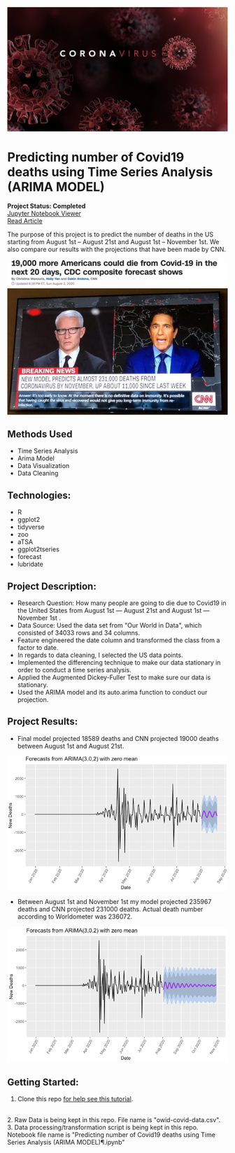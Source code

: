 <img src="images/coronavirus-covid.png">

# Predicting number of Covid19 deaths using Time Series Analysis (ARIMA MODEL) 
**Project Status: Completed**
<br>
<a href="https://nbviewer.jupyter.org/github/navido89/Time-Series-Analysis-ARIMA-Model-Covid19-Predictions/blob/master/Predicting%20number%20of%20Covid19%20deaths%20using%20Time%20Series%20Analysis%20%28ARIMA%20MODEL%29%C2%B6.ipynb" target="_blank">Jupyter Notebook Viewer</a>
<br>
<a href="https://towardsdatascience.com/predicting-number-of-covid19-deaths-using-time-series-analysis-arima-model-4ad92c48b3ae" target="_blank">Read Article</a>

The purpose of this project is to predict the number of deaths in the US starting from August 1st – August 21st and August 1st – November 1st. We also compare our results with the projections that have been made by CNN.

<img src="images/CNN_Projection2.png">
<img src="images/CNN_Projection1.jpg">

## Methods Used
+ Time Series Analysis 
+ Arima Model
+ Data Visualization
+ Data Cleaning 

## Technologies:
+ R
+ ggplot2
+ tidyverse
+ zoo
+ aTSA
+ ggplot2tseries
+ forecast
+ lubridate

## Project Description:
+ Research Question: How many people are going to die due to Covid19 in the United States from August 1st — August 21st and August 1st — November 1st .
+ Data Source: Used the data set from "Our World in Data", which consisted of 34033 rows and 34 columns. 
+ Feature engineered the date column and transformed the class from a factor to date. 
+ In regards to data cleaning, I selected the US data points. 
+ Implemented the differencing technique to make our data stationary in order to conduct a time series analysis. 
+ Applied the Augmented Dickey-Fuller Test to make sure our data is stationary. 
+ Used the ARIMA model and its auto.arima function to conduct our projection.

## Project Results:
+ Final model projected 18589 deaths and CNN projected 19000 deaths between August 1st and August 21st.
<img src="images/Screen_Shot1.png">

+ Between August 1st and November 1st my model projected 235967 deaths and CNN projected 231000 deaths. Actual death number according to Worldometer was 236072.
<img src="images/Screen_Shot2.png">

## Getting Started:
1. Clone this repo <a href="https://docs.github.com/en/free-pro-team@latest/github/creating-cloning-and-archiving-repositories/cloning-a-repository" target="_blank">for help see this tutorial</a>.
<br>
2. Raw Data is being kept in this repo. File name is "owid-covid-data.csv".
<br>
3. Data processing/transformation script is being kept in this repo. Notebook file name is "Predicting number of Covid19 deaths using Time Series Analysis (ARIMA MODEL)¶.ipynb"


